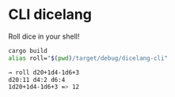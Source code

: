 # CLI dicelang

Roll dice in your shell!

``` sh
cargo build
alias roll="$(pwd)/target/debug/dicelang-cli"
```

``` sh
→ roll d20+1d4-1d6+3
d20:11 d4:2 d6:4
1d20+1d4-1d6+3 => 12
```
